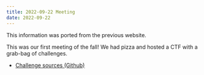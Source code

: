 ```yaml
---
title: 2022-09-22 Meeting
date: 2022-09-22
---
```


This information was ported from the previous website.

This was our first meeting of the fall! We had pizza and hosted a CTF with a
grab-bag of challenges.

- [Challenge sources (Github)](https://github.com/gopherhackumn/ctf-challenges-2022-09-22)
